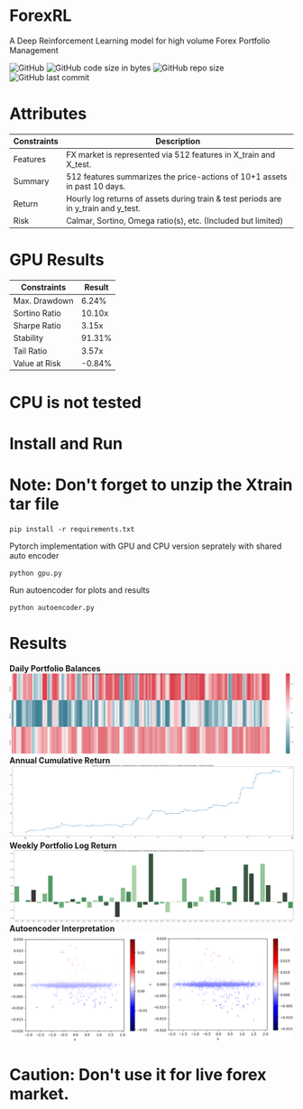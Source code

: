 # ForexRL
A Deep Reinforcement Learning model for high volume Forex Portfolio Management

![GitHub](https://img.shields.io/github/license/white07S/ForexRL)
![GitHub code size in bytes](https://img.shields.io/github/languages/code-size/white07S/ForexRL)
![GitHub repo size](https://img.shields.io/github/repo-size/white07S/ForexRL)
![GitHub last commit](https://img.shields.io/github/last-commit/white07S/ForexRL)

# Attributes

| Constraints      | Description |
| ----------- | ----------- |
| Features      | FX market is represented via 512 features in X_train and X_test.     |
| Summary  | 512 features summarizes the price-actions of 10+1 assets in past 10 days.        |
| Return | Hourly log returns of assets during train & test periods are in y_train and y_test. |
| Risk | Calmar, Sortino, Omega ratio(s), etc. (Included but limited)|
  
# GPU Results
 | Constraints | Result |
 | ----------- | -------- |
 | Max. Drawdown |  6.24% | 
 | Sortino Ratio |  10.10x |
 | Sharpe Ratio |  3.15x |  
 | Stability |  91.31% |
 | Tail Ratio | 3.57x | 
 | Value at Risk |  -0.84% |
 
# CPU is not tested

# Install and Run
# Note: Don't forget to unzip the Xtrain tar file
```
pip install -r requirements.txt
```
Pytorch implementation with GPU and CPU version seprately with shared auto encoder

```
python gpu.py
```

Run autoencoder for plots and results
```
python autoencoder.py
```

# Results

**Daily Portfolio Balances**
![DPB](https://github.com/white07S/ForexRL/blob/main/graphs/portfolio_weights.png)
**Annual Cumulative Return**
![](https://github.com/white07S/ForexRL/blob/main/graphs/cumulative_return.png)
**Weekly Portfolio Log Return**
![](https://github.com/white07S/ForexRL/blob/main/graphs/weekly_returns.png)
**Autoencoder Interpretation**
![](https://github.com/white07S/ForexRL/blob/main/graphs/autoencoder.png)

# Caution: Don't use it for live forex market.
